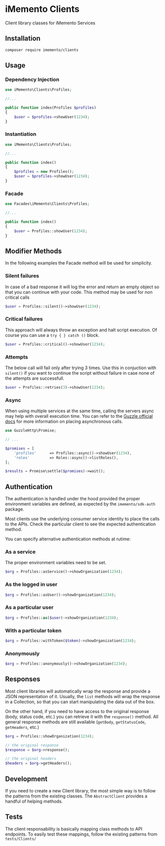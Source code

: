 # iMemento Clients

Client library classes for iMemento Services

## Installation

```bash
composer require imemento/clients
```

## Usage

### Dependency Injection

```php
use iMemento\Clients\Profiles;

//...

public function index(Profiles $profiles)
{
    $user = $profiles->showUser(1234);
}
```

### Instantiation

```php
use iMemento\Clients\Profiles;

//...

public function index()
{
    $profiles = new Profiles();
    $user = $profiles->showUser(1234);
}
```

### Facade

```php
use Facades\iMemento\Clients\Profiles;

//...

public function index()
{
    $user = Profiles::showUser(1234);
}
```


## Modifier Methods

In the following examples the Facade method will be used for simplicity.

### Silent failures

In case of a bad response it will log the error and return an empty object so that you can continue with your code.
This method may be used for non critical calls

```php
$user = Profiles::silent()->showUser(1234);
```

### Critical failures

This approach will always throw an exception and halt script execution. Of course you can use a `try { } catch ()` block.

```php
$user = Profiles::critical()->showUser(1234);
```

### Attempts

The below call will fail only after trying 3 times. Use this in conjuction with `silent()` if you want to continue the
script without failure in case none of the attempts are successfull.

```php
$user = Profiles::retries(3)->showUser(1234);
```

### Async

When using multiple services at the same time, calling the servers async may help with overall execution time.
You can refer to the [Guzzle official docs](http://docs.guzzlephp.org/en/stable/quickstart.html#async-requests) for more information on placing asynchronous calls.

```php
use GuzzleHttp\Promise;

// ...

$promises = [
    'profiles'      => Profiles::async()->showUser(1234),
    'roles'         => Roles::async()->listRoles(),
];

$results = Promise\settle($promises)->wait();
```

## Authentication

The authentication is handled under the hood provided the proper environment variables are
defined, as expected by the `imemento/sdk-auth` package.

Most clients use the underlying consumer service identity to place the calls to the APIs. Check the particular
client to see the expected authentication method.

You can specify alternative authentication methods at rutime:

### As a service

The proper environment variables need to be set.

```php
$org = Profiles::asService()->showOrganization(1234);
```

### As the logged in user

```php
$org = Profiles::asUser()->showOrganization(1234);
```

### As a particular user

```php
$org = Profiles::as($user)->showOrganization(1234);
```

### With a particular token

```php
$org = Profiles::withToken($token)->showOrganization(1234);
```

### Anonymously

```php
$org = Profiles::anonymously()->showOrganization(1234);
```

## Responses

Most client libraries will automatically wrap the response and provide a JSON representation of it. Usually, the `list` methods
will wrap the response in a Collection, so that you can start manipulating the data out of the box.

On the other hand, if you need to have access to the original response (body, status code, etc.) you can retrieve it with the
`response()` method. All general response methods are still available (`getBody`, `getStatusCode`, `getHeaders`, etc.)

```php
$org = Profiles::showOrganization(1234);

// the original response
$response = $org->response();

// the original headers
$headers = $org->getHeaders();
```

## Development

If you need to create a new Client library, the most simple way is to follow the patterns from the existing classes.
The `AbstractClient` provides a handful of helping methods.

## Tests

The client responsability is basically mapping class methods to API endpoints. To easily test these mappings, follow
the existing patterns from `tests/Clients/`
